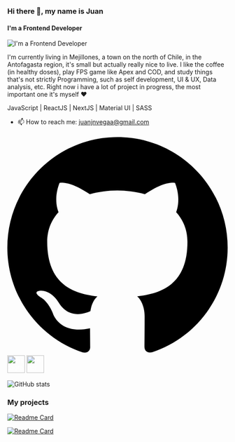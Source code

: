  ### Hi there 👋, my name is **Juan**
#### I'm a Frontend Developer
![I'm a Frontend Developer](https://i.ibb.co/nzLtv3T/Welcome.png)

I'm currently living in Mejillones, a town on the north of Chile, in the Antofagasta region, it's small but actually really nice to live.
I like the coffee (in healthy doses), play FPS game like Apex and COD, and study things that's not strictly Programming, such as self development, UI & UX, Data analysis, etc.
Right now i have a lot of project in progress, the most important one it's myself ❤️

JavaScript | ReactJS | NextJS | Material UI | SASS


 - 📫 How to reach me: juanjnvegaa@gmail.com


[<svg role="img" viewBox="0 0 24 24" xmlns="http://www.w3.org/2000/svg"><title>GitHub</title><path d="M12 .297c-6.63 0-12 5.373-12 12 0 5.303 3.438 9.8 8.205 11.385.6.113.82-.258.82-.577 0-.285-.01-1.04-.015-2.04-3.338.724-4.042-1.61-4.042-1.61C4.422 18.07 3.633 17.7 3.633 17.7c-1.087-.744.084-.729.084-.729 1.205.084 1.838 1.236 1.838 1.236 1.07 1.835 2.809 1.305 3.495.998.108-.776.417-1.305.76-1.605-2.665-.3-5.466-1.332-5.466-5.93 0-1.31.465-2.38 1.235-3.22-.135-.303-.54-1.523.105-3.176 0 0 1.005-.322 3.3 1.23.96-.267 1.98-.399 3-.405 1.02.006 2.04.138 3 .405 2.28-1.552 3.285-1.23 3.285-1.23.645 1.653.24 2.873.12 3.176.765.84 1.23 1.91 1.23 3.22 0 4.61-2.805 5.625-5.475 5.92.42.36.81 1.096.81 2.22 0 1.606-.015 2.896-.015 3.286 0 .315.21.69.825.57C20.565 22.092 24 17.592 24 12.297c0-6.627-5.373-12-12-12"/></svg>](https://github.com/juannjo)  [<img src='https://cdn.jsdelivr.net/npm/simple-icons@3.0.1/icons/instagram.svg' alt='instagram' style="color:white" height='40'>](https://www.instagram.com/juanjonv9/)  [<img src='https://cdn.jsdelivr.net/npm/simple-icons@3.0.1/icons/twitter.svg' alt='twitter' style="color:white" height='40'>](https://twitter.com/@_juannjo)  

![GitHub stats](https://github-readme-stats.vercel.app/api?username=juannjo&show_icons=true)  

### My projects

[![Readme Card](https://github-readme-stats.vercel.app/api/pin/?username=juannjo&repo=Journal-app)](https://github.com/juannjo/Journal-app)

[![Readme Card](https://github-readme-stats.vercel.app/api/pin/?username=juannjo&repo=MyNewEcommerce)](https://github.com/juannjo/MyNewEcommerce)
